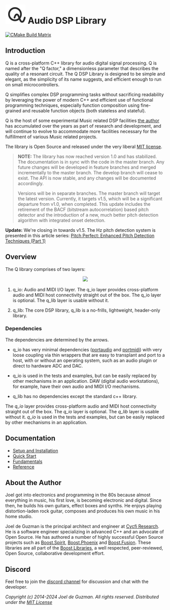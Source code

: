 # ![Q-Logo](docs/modules/ROOT/images/q-logo-small.png) Audio DSP Library

[![CMake Build Matrix](https://github.com/cycfi/q/workflows/Build/badge.svg)](https://github.com/cycfi/q/actions?query=workflow%3ABuild)

## Introduction

Q is a cross-platform C++ library for audio digital signal processing. Q is named after the "Q factor," a dimensionless parameter that describes the quality of a resonant circuit. The Q DSP Library is designed to be simple and elegant, as the simplicity of its name suggests, and efficient enough to run on small microcontrollers.

Q simplifies complex DSP programming tasks without sacrificing readability by leveraging the power of modern C++ and efficient use of functional programming techniques, especially function composition using fine-grained and reusable function objects (both stateless and stateful).

Q is the host of some experimental Music related DSP facilities [the author](#jdeguzman) has accumulated over the years as part of research and development, and will continue to evolve to accommodate more facilities necessary for the fulfillment of various Music related projects.

The library is Open Source and released under the very liberal [MIT license](http://tinyurl.com/p6pekvo).

> **NOTE:** The library has now reached version 1.0 and has stabilized. The documentation is in sync with the code in the master branch. Any future changes will be developed in feature branches and merged incrementally to the master branch. The develop branch will cease to exist. The API is now stable, and any changes will be documented accordingly.
>
> Versions will be in separate branches. The master branch will target the latest version. Currently, it targets v1.5, which will be a significant departure from v1.0, when completed. This update includes the retirement of the BACF (bitstream autocorrelation) based pitch detector and the introduction of a new, much better pitch detection algorithm with integrated onset detection.

**Update:** We're closing in towards v1.5. The Hz pitch detection system is presented in this article series: [Pitch Perfect: Enhanced Pitch Detection Techniques (Part 1)
](https://www.cycfi.com/2024/09/pitch-perfect-enhanced-pitch-detection-techniques-part-1/)

## Overview

The Q library comprises of two layers:

<p align="center">
<img src="https://cycfi.github.io/q/q/v1.5-dev/_images/q-layers.svg" width="50%">
</p>

1. q_io: Audio and MIDI I/O layer. The q_io layer provides cross-platform audio and MIDI host connectivity straight out of the box. The q_io layer is optional. The q_lib layer is usable without it.

2. q_lib: The core DSP library, q_lib is a no-frills, lightweight, header-only library.

### Dependencies
The dependencies are determined by the arrows.

* q_io has very minimal dependencies ([portaudio](http://www.portaudio.com/) and
   [portmidi](http://portmedia.sourceforge.net/portmidi/)) with very loose coupling via thin wrappers that are easy to transplant and port to a host, with or without an operating system, such as an audio plugin or direct to hardware ADC and DAC.

* q_io is used in the tests and examples, but can be easily replaced by other mechanisms in an application. DAW (digital audio workstations), for example, have their own audio and MIDI I/O mechanisms.

* q_lib has no dependencies except the standard c++ library.

The *q_io* layer provides cross-platform audio and MIDI host connectivity straight out of the box. The *q_io* layer is optional. The *q_lib* layer is usable without it. *q_io* is used in the tests and examples, but can be easily replaced by other mechanisms in an application.

## Documentation

* [Setup and Installation](https://cycfi.github.io/q/q/v1.5-dev/setup.html)
* [Quick Start](https://cycfi.github.io/q/q/v1.5-dev/quick_start.html)
* [Fundamentals](https://cycfi.github.io/q/q/v1.5-dev/fundamentals.html)
* [Reference](https://cycfi.github.io/q/q/v1.5-dev/index.html)

## <a name="jdeguzman"></a>About the Author

Joel got into electronics and programming in the 80s because almost
everything in music, his first love, is becoming electronic and digital.
Since then, he builds his own guitars, effect boxes and synths. He enjoys
playing distortion-laden rock guitar, composes and produces his own music in
his home studio.

Joel de Guzman is the principal architect and engineer at [Cycfi
Research][1]. He is a software engineer specializing in advanced C++ and an
advocate of Open Source. He has authored a number of highly successful Open
Source projects such as [Boost.Spirit][3], [Boost.Phoenix][4] and
[Boost.Fusion][5]. These libraries are all part of the [Boost Libraries][6],
a well respected, peer-reviewed, Open Source, collaborative development
effort.

[1]: https://www.cycfi.com/
[2]: https://ciere.com/
[3]: http://tinyurl.com/ydhotlaf
[4]: http://tinyurl.com/y6vkeo5t
[5]: http://tinyurl.com/ybn5oq9v
[6]: http://tinyurl.com/jubgged

## Discord

Feel free to join the [discord channel](https://discord.gg/4MymV4EaY5) for
discussion and chat with the developer.

*Copyright (c) 2014-2024 Joel de Guzman. All rights reserved.*
*Distributed under the [MIT License](https://opensource.org/licenses/MIT)*



